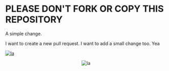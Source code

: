 PLEASE DON'T FORK OR COPY THIS REPOSITORY
=========================================

A simple change.

I want to create a new pull request.
I want to add a small change too.
Yea

[![la](https://dl.dropboxusercontent.com/u/279054/Cod-Steamed-Water-Butter.jpg)]()

<div style="text-align:center">
<img src="https://dl.dropboxusercontent.com/u/279054/Cod-Steamed-Water-Butter.jpg" alt="la">
</div>
